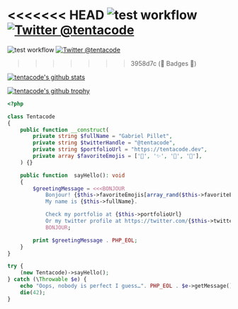 <<<<<<< HEAD
![test workflow](https://github.com/tentacode/tentacode/actions/workflows/tests.yml/badge.svg) [![Twitter @tentacode](https://badgen.net/twitter/follow/tentacode)](https://twitter.com/tentacode)
=======
![test workflow](https://github.com/tentacode/tentacode/actions/workflows/Tests/badge.svg) [![Twitter @tentacode](https://badgen.net/twitter/follow/tentacode)](https://twitter.com/tentacode)
>>>>>>> 3958d7c (:lipstick: Badges 🤯)

[![tentacode's github stats](https://github-readme-stats.vercel.app/api?username=tentacode&theme=jolly&border_radius=10&hide_border=true)](https://github.com/tentacode/github-readme-stats)

[![tentacode's github trophy](https://github-profile-trophy.vercel.app/?username=tentacode&column=4&theme=radical&no-frame=true)](https://github.com/tentacode/github-profile-trophy)

```php
<?php

class Tentacode
{
    public function __construct(
        private string $fullName = "Gabriel Pillet",
        private string $twitterHandle = "@tentacode",
        private string $portfolioUrl = "https://tentacode.dev",
        private array $favoriteEmojis = ['🐙', '✨', '🤖', '🤗'],
    ) {}

    public function  sayHello(): void
    {
        $greetingMessage = <<<BONJOUR
            Bonjour! {$this->favoriteEmojis[array_rand($this->favoriteEmojis)]}
            My name is {$this->fullName}.

            Check my portfolio at {$this->portfolioUrl}
            Or my twitter profile at https://twitter.com/{$this->twitterHandle}
            BONJOUR;

        print $greetingMessage . PHP_EOL;
    }
}

try { 
    (new Tentacode)->sayHello();
} catch (\Throwable $e) {
    echo "Oops, nobody is perfect I guess…". PHP_EOL . $e->getMessage();
    die(42);
}
```